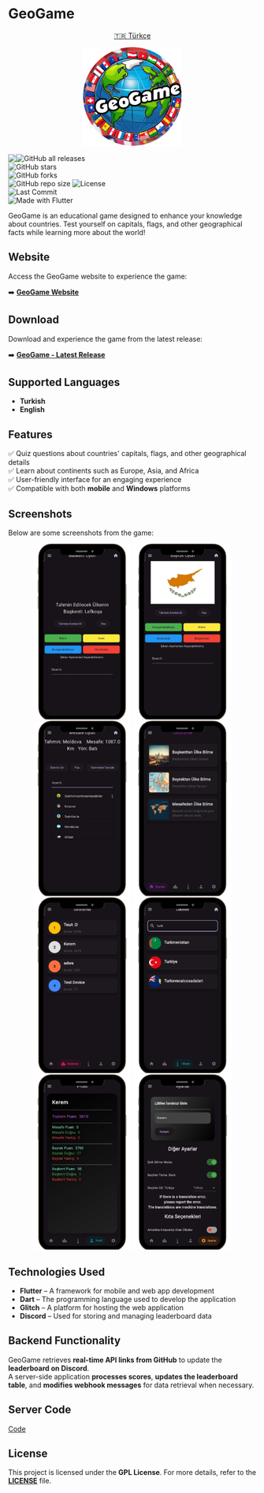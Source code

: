 # **GeoGame**  

<p align="center">
  <a href="TR.md">🇹🇷 Türkçe</a>
</p>

<p align="center">
  <img src="assets/logo.png" alt="GeoGame Logo" width="200"/>
</p>  

<img  align="left" src="https://komarev.com/ghpvc/?username=keremkuyucu&repo=geogame&style=for-the-badge&label=VISITORS+COUNT&color=%237B1E7B"/>

![GitHub all releases](https://img.shields.io/github/downloads/keremkuyucu/GeoGame/total?logo=github&style=for-the-badge&color=blue&label=Total%20Downloads)  
![GitHub stars](https://img.shields.io/github/stars/keremkuyucu/GeoGame?style=for-the-badge)  
![GitHub forks](https://img.shields.io/github/forks/keremkuyucu/GeoGame?style=for-the-badge)  
![GitHub repo size](https://img.shields.io/github/repo-size/keremkuyucu/geogame?style=for-the-badge)
![License](https://img.shields.io/github/license/keremkuyucu/GeoGame?style=for-the-badge)  
![Last Commit](https://img.shields.io/github/last-commit/keremkuyucu/GeoGame?style=for-the-badge)  
![Made with Flutter](https://img.shields.io/badge/Made%20with-Flutter-blue?style=for-the-badge&logo=flutter)  

GeoGame is an educational game designed to enhance your knowledge about countries. Test yourself on capitals, flags, and other geographical facts while learning more about the world!  

## **Website**  

Access the GeoGame website to experience the game:  

➡️ [**GeoGame Website**](https://geogame.keremkk.com.tr)  

## **Download**  

Download and experience the game from the latest release:  

➡️ [**GeoGame - Latest Release**](https://github.com/keremkuyucu/GeoGame/releases/latest)  

## **Supported Languages**  

- **Turkish**  
- **English**  

## **Features**  

✅ Quiz questions about countries' capitals, flags, and other geographical details  
✅ Learn about continents such as Europe, Asia, and Africa  
✅ User-friendly interface for an engaging experience  
✅ Compatible with both **mobile** and **Windows** platforms  

## **Screenshots**  

Below are some screenshots from the game:  

<p align="center">
  <img src="Resimler/baskentoyun.png" alt="Capital Quiz" width="200"/>
  <img src="Resimler/bayrakoyun.png" alt="Flag Quiz" width="200"/>
  <img src="Resimler/mesafeoyun.png" alt="Distance Game" width="200"/>
  <img src="Resimler/mainlobi.png" alt="Main Lobby" width="200"/>
  <img src="Resimler/leadboard.png" alt="Leaderboard" width="200"/>
  <img src="Resimler/ulkeler.png" alt="Countries" width="200"/>
  <img src="Resimler/profiles.png" alt="Profile Page" width="200"/>
  <img src="Resimler/settings.png" alt="Settings" width="200"/>
</p>  

## **Technologies Used**  

- **Flutter** – A framework for mobile and web app development  
- **Dart** – The programming language used to develop the application  
- **Glitch** – A platform for hosting the web application  
- **Discord** – Used for storing and managing leaderboard data  

## **Backend Functionality**  

GeoGame retrieves **real-time API links from GitHub** to update the **leaderboard on Discord**.  
A server-side application **processes scores**, **updates the leaderboard table**, and **modifies webhook messages** for data retrieval when necessary.  

## **Server Code**

[Code](https://glitch.com/edit/#!/keremkk?path=routes/geogame.js)


## **License**  

This project is licensed under the **GPL License**. For more details, refer to the [**LICENSE**](LICENSE) file.
